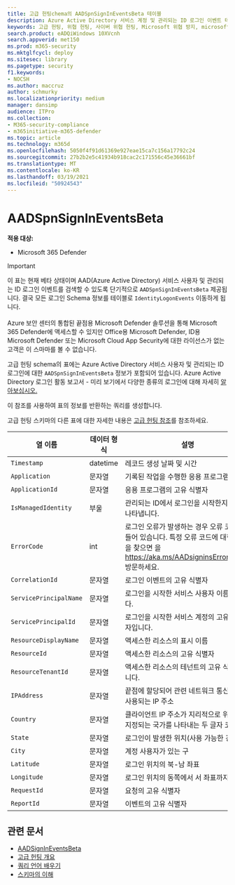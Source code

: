 ```yaml
---
title: 고급 헌팅chema의 AADSpnSignInEventsBeta 테이블
description: Azure Active Directory 서비스 계정 및 관리되는 ID 로그인 이벤트 테이블과 관련된 정보에 대해 자세히 알아보십시오.
keywords: 고급 헌팅, 위협 헌팅, 사이버 위협 헌팅, Microsoft 위협 방지, microsoft 365, mtp, m365, 검색, 쿼리, 원격 분석, 스마마 참조, kusto, 표, 열, 데이터 형식, 설명, AlertInfo, 경고, 엔터티, 증거, 파일, IP 주소, 장치, 컴퓨터, 사용자, 계정, ID, AAD
search.product: eADQiWindows 10XVcnh
search.appverid: met150
ms.prod: m365-security
ms.mktglfcycl: deploy
ms.sitesec: library
ms.pagetype: security
f1.keywords:
- NOCSH
ms.author: maccruz
author: schmurky
ms.localizationpriority: medium
manager: dansimp
audience: ITPro
ms.collection:
- M365-security-compliance
- m365initiative-m365-defender
ms.topic: article
ms.technology: m365d
ms.openlocfilehash: 5050f4f91d61369e927eae15ca7c156a17792c24
ms.sourcegitcommit: 27b2b2e5c41934b918cac2c171556c45e36661bf
ms.translationtype: MT
ms.contentlocale: ko-KR
ms.lasthandoff: 03/19/2021
ms.locfileid: "50924543"
---
```

# <a name="aadspnsignineventsbeta"></a>AADSpnSignInEventsBeta

**적용 대상:**

- Microsoft 365 Defender

>[!IMPORTANT]
> 이 표는 현재 베타 상태이며 AAD(Azure Active Directory) 서비스 사용자 및 관리되는 ID 로그인 이벤트를 검색할 수 있도록 단기적으로 `AADSpnSignInEventsBeta` 제공됩니다. 결국 모든 로그인 Schema 정보를 테이블로 `IdentityLogonEvents` 이동하게 됩니다.<br><br>
> Azure 보안 센터의 통합된 끝점용 Microsoft Defender 솔루션을 통해 Microsoft 365 Defender에 액세스할 수 있지만 Office용 Microsoft Defender, ID용 Microsoft Defender 또는 Microsoft Cloud App Security에 대한 라이선스가 없는 고객은 이 스마마를 볼 수 없습니다. 



고급 헌팅 schema의 표에는 Azure Active Directory 서비스 사용자 및 관리되는 ID 로그인에 대한 `AADSpnSignInEventsBeta` 정보가 포함되어 있습니다. Azure Active Directory 로그인 활동 보고서 - 미리 보기에서 다양한 종류의 로그인에 대해 자세히 [알아보십시오.](/azure/active-directory/reports-monitoring/concept-all-sign-ins)

이 참조를 사용하여 표의 정보를 반환하는 쿼리를 생성합니다.

고급 헌팅 스키마의 다른 표에 대한 자세한 내용은 [고급 헌팅 참조](/windows/security/threat-protection/microsoft-defender-atp/advanced-hunting-reference)를 참조하세요.





| 열 이름     | 데이터 형식 | 설명   |
| ----- | ----- | ---- |
| `Timestamp` | datetime      | 레코드 생성 날짜 및 시간                                                                                                     |
| `Application`          | 문자열        | 기록된 작업을 수행한 응용 프로그램                                                                                                   |
| `ApplicationId`        | 문자열        | 응용 프로그램의 고유 식별자                                                                                                           |
| `IsManagedIdentity`    | 부울       | 관리되는 ID에서 로그인을 시작한지 여부를 나타냅니다.                                                                               |
| `ErrorCode`            | int        | 로그인 오류가 발생하는 경우 오류 코드가 들어 있습니다. 특정 오류 코드에 대한 설명을 찾으면 을 <https://aka.ms/AADsigninsErrorCodes> 방문하세요. |
| `CorrelationId`        | 문자열        | 로그인 이벤트의 고유 식별자                                                                                                          |
| `ServicePrincipalName` | 문자열        | 로그인을 시작한 서비스 사용자 이름입니다.                                                                                        |
| `ServicePrincipalId`   | 문자열        | 로그인을 시작한 서비스 계정의 고유 식별자입니다.                                                                           |
| `ResourceDisplayName`  | 문자열        | 액세스한 리소스의 표시 이름                                                                                                           |
| `ResourceId`           | 문자열        | 액세스한 리소스의 고유 식별자                                                                                                      |
| `ResourceTenantId`     | 문자열        | 액세스한 리소스의 테넌트의 고유 식별자입니다.                                                                                        |
| `IPAddress`            | 문자열        | 끝점에 할당되어 관련 네트워크 통신 중에 사용되는 IP 주소                                                              |
| `Country`          | 문자열        | 클라이언트 IP 주소가 지리적으로 위치가 지정되는 국가를 나타내는 두 글자 코드                                                                |
| `State`                | 문자열        | 로그인이 발생한 위치(사용 가능한 경우)                                                                                                  |
| `City`                 | 문자열        | 계정 사용자가 있는 구                                                                                                          |
| `Latitude`             | 문자열        | 로그인 위치의 북-남 좌표                                                                                          |
| `Longitude`            | 문자열        | 로그인 위치의 동쪽에서 서 좌표까지                                                                                            |
| `RequestId`            | 문자열        | 요청의 고유 식별자                                                                                                                |
|`ReportId` | 문자열 | 이벤트의 고유 식별자 | 

 

## <a name="related-articles"></a>관련 문서

-   [AADSignInEventsBeta](./advanced-hunting-aadsignineventsbeta-table.md)
-   [고급 헌팅 개요](/windows/security/threat-protection/microsoft-defender-atp/advanced-hunting-overview)
-   [쿼리 언어 배우기](/windows/security/threat-protection/microsoft-defender-atp/advanced-hunting-query-language)
-   [스키마의 이해](/windows/security/threat-protection/microsoft-defender-atp/advanced-hunting-schema-reference)